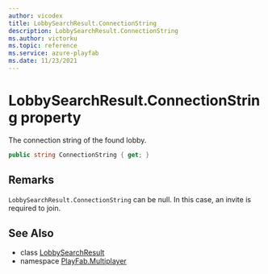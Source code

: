 ```yaml
---
author: vicodex
title: LobbySearchResult.ConnectionString
description: LobbySearchResult.ConnectionString
ms.author: victorku
ms.topic: reference
ms.service: azure-playfab
ms.date: 11/23/2021
---
```


# LobbySearchResult.ConnectionString property

The connection string of the found lobby.

```csharp
public string ConnectionString { get; }
```

## Remarks

`LobbySearchResult.ConnectionString` can be null. In this case, an invite is required to join.

## See Also

* class [LobbySearchResult](../LobbySearchResult.md)
* namespace [PlayFab.Multiplayer](../../PlayFabMultiplayerSDK.md)

